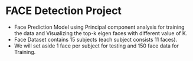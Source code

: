 # FACE Detection Project

* Face Prediction Model using Principal component analysis for training the data and Visualizing 
the top-k eigen faces with different value of K. 
* Face Dataset contains 15 subjects (each subject consists 11 faces). 
* We will set aside 1 face per subject for testing and 150 face data for Training. 
